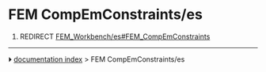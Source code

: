 # FEM CompEmConstraints/es
1.  REDIRECT [FEM_Workbench/es#FEM_CompEmConstraints](FEM_Workbench/es#FEM_CompEmConstraints.md)



---
⏵ [documentation index](../README.md) > FEM CompEmConstraints/es
